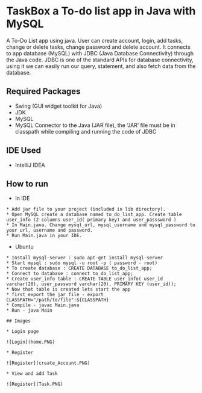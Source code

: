 # TaskBox a To-do list app in Java with MySQL

A To-Do List app using java. User can create account, login, add tasks, change or delete tasks, change password and delete account. It connects to app database (MySQL) with JDBC (Java Database Connectivity) through the Java code. JDBC is one of the standard APIs for database connectivity, using it we can easily run our query, statement, and also fetch data from the database.

## Required Packages
* Swing (GUI widget toolkit for Java)
* JDK
* MySQL
* MySQL Connector to the Java (JAR file), the ‘JAR’ file must be in classpath while compiling and running the code of JDBC

## IDE Used
* IntelliJ IDEA

## How to run

* In IDE

```
* Add jar file to your project (included in lib directory).
* Open MySQL create a database named to_do_list_app. Create table user_info (2 columns user_id( primary key) and user_passsword )
* In Main.java. Change mysql_url, mysql_username and mysql_password to your url, username and password.
* Run Main.java in your IDE.
```

* Ubuntu

```
* Install mysql-server : sudo apt-get install mysql-server
* Start mysql : sudo mysql -u root -p ( password - root)
* To create database : CREATE DATABASE to_do_list_app;
* Connect to database : connect to_do_list_app;
* Create user_info table : CREATE TABLE user_info( user_id varchar(20), user_password varchar(20), PRIMARY KEY (user_id));
* Now that table is created lets start the app
* first export the jar file - export CLASSPATH="/path/to/file":${CLASSPATH}
* Compile - javac Main.java
* Run - java Main

## Images

* Login page

![Login](home.PNG)

* Register

![Register](create_Account.PNG)

* View and add Task

![Register](Task.PNG)
